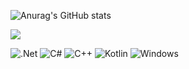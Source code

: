 ![Anurag's GitHub stats](https://github-readme-stats.vercel.app/api?username=andreiAK-42&show_icons=true&theme=radical)

![](https://github-profile-summary-cards.vercel.app/api/cards/repos-per-language?username=andreiAK-42&theme=solarized_dark)

![.Net](https://img.shields.io/badge/.NET-5C2D91?style=for-the-badge&logo=.net&logoColor=white) ![C#](https://img.shields.io/badge/c%23-%23239120.svg?style=for-the-badge&logo=csharp&logoColor=white) ![C++](https://img.shields.io/badge/c++-%2300599C.svg?style=for-the-badge&logo=c%2B%2B&logoColor=white) ![Kotlin](https://img.shields.io/badge/kotlin-%237F52FF.svg?style=for-the-badge&logo=kotlin&logoColor=white) ![Windows](https://img.shields.io/badge/Windows-0078D6?style=for-the-badge&logo=windows&logoColor=white)
